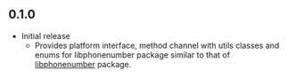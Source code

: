 ## 0.1.0
 * Initial release
    - Provides platform interface, method channel with utils classes and enums for libphonenumber package similar to that of [libphonenumber](https://pub.dev/packages/libphonenumber) package.
